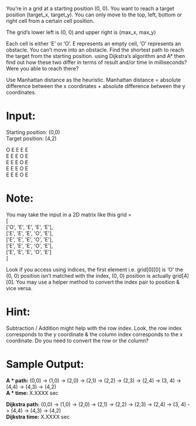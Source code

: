 You’re in a grid at a starting position (0, 0). You want to reach a target position (target_x, target_y). You can only move to the top, left, bottom or right cell from a certain cell position. 

The grid’s lower left is (0, 0) and upper right is (max_x, max_y)

Each cell is either ‘E’ or ‘O’. E represents an empty cell, ‘O’ represents an obstacle. You can’t move into an obstacle. Find the shortest path to reach the target from the starting position. using Dijkstra’s algorithm and A* then find out how these two differ in terms of result and/or time in milliseconds? Were you able to reach there?

Use Manhattan distance as the heuristic. 
Manhattan distance = absolute difference between the x coordinates + absolute difference between the y coordinates.


# Input:  
Starting position: (0,0)  
Target position: (4,2)  

O E E E E  
E E E O E  
E E E O E  
E E E O E  
E E E O E  

# Note:
You may take the input in a 2D matrix like this grid =  
[   
  ['O', 'E', 'E', 'E', 'E'],  
  ['E', 'E', 'E', 'O', 'E'],  
  ['E', 'E', 'E', 'O', 'E'],  
  ['E', 'E', 'E', 'O', 'E'],  
  ['E', 'E', 'E', 'O', 'E']  
]  

Look if you access using indices, the first element i.e. grid[0][0] is ‘O’ the (0, 0) position isn’t matched with the index, (0, 0) position is actually grid[4][0]. You may use a helper method to convert the index pair to position & vice versa. 

# Hint:
Subtraction / Addition might help with the row index. Look, the row index corresponds to the y coordinate & the column index corresponds to the x coordinate. Do you need to convert the row or the column?

# Sample Output:

**A * path:**
(0,0) -> (1,0) -> (2,0) -> (2,1) -> (2,2) -> (2,3) -> (2,4) -> (3, 4) -> (4,4) -> (4,3) -> (4,2)  
**A * time:** X.XXXX sec

**Dijkstra path:**
(0,0) -> (1,0) -> (2,0) -> (2,1) -> (2,2) -> (2,3) -> (2,4) -> (3, 4) -> (4,4) -> (4,3) -> (4,2)  
**Dijkstra time:** X.XXXX sec

